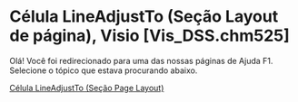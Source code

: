 
# Célula LineAdjustTo (Seção Layout de página), Visio [Vis_DSS.chm525]

Olá! Você foi redirecionado para uma das nossas páginas de Ajuda F1. Selecione o tópico que estava procurando abaixo.

[Célula LineAdjustTo (Seção Page Layout)](http://msdn.microsoft.com/library/81cd9670-8a6f-824b-528c-e9b88c86f525%28Office.15%29.aspx)
